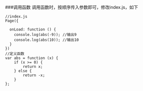 ###调用函数
调用函数时，按顺序传入参数即可，修改index.js，如下
```
//index.js
Page({

  onLoad: function () {
    console.log(abs(-9)); //输出9
    console.log(abs(10)); //输出10
  }
})
//定义函数
var abs = function (x) {
    if (x >= 0) {
        return x;
    } else {
        return -x;
    }
};
```